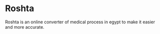 # Roshta
Roshta is an online converter of medical process in egypt to make it easier and more accurate.
